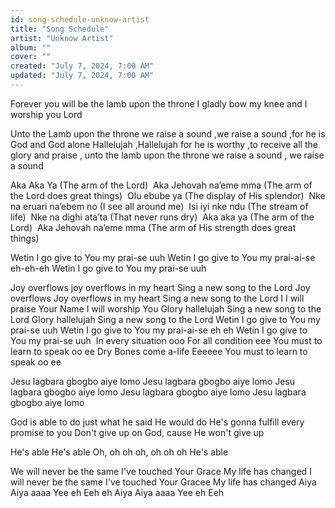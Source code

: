```yaml
---
id: song-schedule-unknow-artist
title: "Song Schedule"
artist: "Unknow Artist"
album: ""
cover: ""
created: "July 7, 2024, 7:00 AM"
updated: "July 7, 2024, 7:00 AM"
---
```


Forever you will be the lamb upon the throne I gladly bow my knee and I worship you Lord 

Unto the Lamb upon the throne we raise a sound ,we raise a sound ,for he is God and God alone Hallelujah ,Hallelujah for he is worthy ,to receive all the glory and praise , unto the lamb upon the throne we raise a sound , we raise a sound 


Aka Aka Ya (The arm of the Lord) 
Aka Jehovah na’eme mma (The arm of the Lord does great things) 
Olu ebube ya (The display of His splendor) 
Nke na eruari na’ebem no (I see all around me) 
Isi iyi nke ndu (The stream of life) 
Nke na dighi ata’ta (That never runs dry) 
Aka aka ya (The arm of the Lord) 
Aka Jehovah na’eme mma (The arm of His strength does great things)

Wetin I go give to You my prai-se uuh
Wetin I go give to You my prai-ai-se eh-eh-eh
Wetin I go give to You my prai-se uuh ⁠

Joy overflows joy overflows in my heart
Sing a new song to the Lord
Joy overflows
Joy overflows in my heart
Sing a new song to the Lord
I I will praise Your Name
I will worship You
Glory hallelujah
Sing a new song to the Lord
Glory hallelujah
Sing a new song to the Lord
Wetin I go give to You my prai-se uuh
Wetin I go give to You my prai-ai-se eh eh
Wetin I go give to You my prai-se uuh
 ⁠
In every situation ooo
For all condition eee
You must to learn to speak oo ee
Dry Bones come a-life
Eeeeee
You must to learn to speak oo ee

Jesu lagbara gbogbo aiye lomo
Jesu lagbara gbogbo aiye lomo
Jesu lagbara gbogbo aiye lomo
Jesu lagbara gbogbo aiye lomo
Jesu lagbara gbogbo aiye lomo

God is able to do just what he said He would do
He's gonna fulfill every promise to you
Don't give up on God, cause He won't give up 

He's able
He's able
Oh, oh oh oh, oh oh oh
He's able

We  will never be the same
I've touched Your Grace
My life has changed
I will never be the same
I've touched Your Gracee
My life has changed
Aiya Aiya aaaa
Yee eh
Eeh eh
Aiya Aiya aaaa
Yee eh
Eeh
